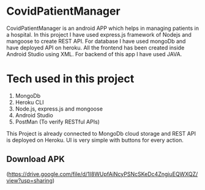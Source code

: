 
# CovidPatientManager
CovidPatientManager is an android APP which helps in managing patients in a hospital.
In this project I have used express.js framework of Nodejs and mangoose to create REST API. For database I have used mongoDb and have deployed API on heroku.
All the frontend has been created inside Android Studio using XML. For backend of this app I have used JAVA.

# Tech used in this project
1) MongoDb
2) Heroku CLI
3) Node.js, express.js and mongoose
4) Android Studio
5) PostMan (To verify RESTful APIs)

This Project is already connected to MongoDb cloud storage and REST API is deployed on Heroku. UI is very simple with buttons for every action.






## Download APK
(https://drive.google.com/file/d/1I8WUpfAiNcyPSNcSKeDc4ZngiuEQWXQZ/view?usp=sharing)
